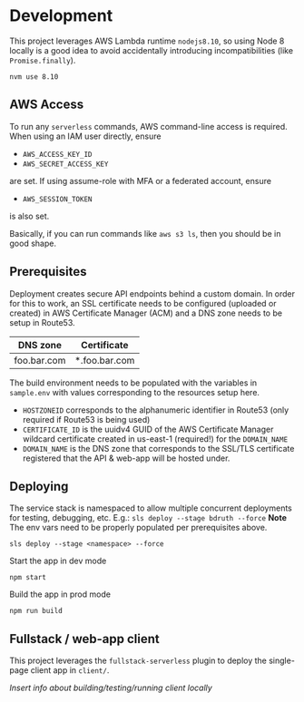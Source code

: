 # Development

This project leverages AWS Lambda runtime `nodejs8.10`, so using Node 8 locally is a good idea to avoid accidentally introducing incompatibilities (like `Promise.finally`).
```
nvm use 8.10
```

## AWS Access

To run any `serverless` commands, AWS command-line access is required. When using an IAM user directly, ensure

* `AWS_ACCESS_KEY_ID`
* `AWS_SECRET_ACCESS_KEY`

are set. If using assume-role with MFA or a federated account, ensure

* `AWS_SESSION_TOKEN`

is also set.

Basically, if you can run commands like `aws s3 ls`, then you should be in good shape.

## Prerequisites

Deployment creates secure API endpoints behind a custom domain. In order for this to work, an SSL certificate needs to be configured (uploaded or created) in AWS Certificate Manager (ACM) and a DNS zone needs to be setup in Route53.

| DNS zone | Certificate |
| -------- | ----------- |
| foo.bar.com | *.foo.bar.com |

The build environment needs to be populated with the variables in `sample.env` with values corresponding to the resources setup here.

* `HOSTZONEID` corresponds to the alphanumeric identifier in Route53 (only required if Route53 is being used)
* `CERTIFICATE_ID` is the uuidv4 GUID of the AWS Certificate Manager wildcard certificate created in us-east-1 (required!) for the `DOMAIN_NAME`
* `DOMAIN_NAME` is the DNS zone that corresponds to the SSL/TLS certificate registered that the API & web-app will be hosted under.

## Deploying

The service stack is namespaced to allow multiple concurrent deployments for testing, debugging, etc. E.g.: `sls deploy --stage bdruth --force`
**Note** The env vars need to be properly populated per prerequisites above.

```
sls deploy --stage <namespace> --force
```

Start the app in dev mode

    npm start

Build the app in prod mode

    npm run build

## Fullstack / web-app client

This project leverages the `fullstack-serverless` plugin to deploy the single-page client app in `client/`.

_Insert info about building/testing/running client locally_

